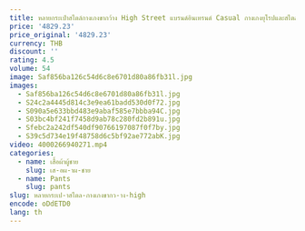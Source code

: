 ```yaml
---
title: หลายกระเป๋าสไตล์กางเกงขากว้าง High Street แบรนด์อินเทรนด์ Casual กางเกงยุโรปและสไตล์อเมริกันกระเป๋าขนาดใหญ่กางเกงผู้ชาย
price: '4829.23'
price_original: '4829.23'
currency: THB
discount: ''
rating: 4.5
volume: 54
image: Saf856ba126c54d6c8e6701d80a86fb31l.jpg
images:
  - Saf856ba126c54d6c8e6701d80a86fb31l.jpg
  - S24c2a4445d814c3e9ea61badd530d0f72.jpg
  - S090a5e633bbd483e9abaf585e7bbba94C.jpg
  - S03bc4bf241f7458d9ab78c280fd2b891u.jpg
  - Sfebc2a242df540df90766197087f0f7by.jpg
  - S39c5d734e19f48758d6c5bf92ae772abK.jpg
video: 4000266940271.mp4
categories:
  - name: เสื้อผ้าผู้ชาย
    slug: เส-อผ-าผ-ชาย
  - name: Pants
    slug: pants
slug: หลายกระเป-าสไตล-กางเกงขากว-าง-high
encode: oDdETD0
lang: th
---
```

  